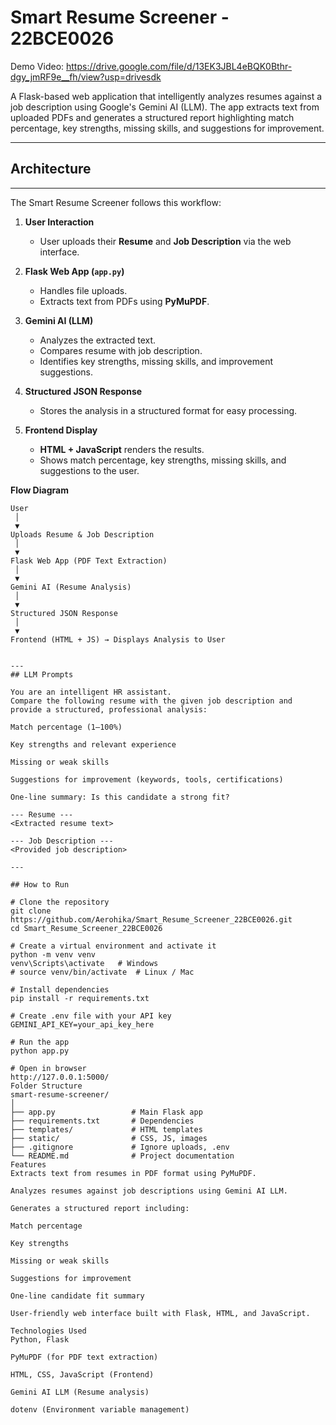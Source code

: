 # Smart Resume Screener - 22BCE0026
Demo Video: https://drive.google.com/file/d/13EK3JBL4eBQK0Bthr-dgy_jmRF9e__fh/view?usp=drivesdk

A Flask-based web application that intelligently analyzes resumes against a job description using Google's Gemini AI (LLM). The app extracts text from uploaded PDFs and generates a structured report highlighting match percentage, key strengths, missing skills, and suggestions for improvement.

---

## Architecture
--- 

The Smart Resume Screener follows this workflow:

1. **User Interaction**
   - User uploads their **Resume** and **Job Description** via the web interface.

2. **Flask Web App (`app.py`)**
   - Handles file uploads.
   - Extracts text from PDFs using **PyMuPDF**.

3. **Gemini AI (LLM)**
   - Analyzes the extracted text.
   - Compares resume with job description.
   - Identifies key strengths, missing skills, and improvement suggestions.

4. **Structured JSON Response**
   - Stores the analysis in a structured format for easy processing.

5. **Frontend Display**
   - **HTML + JavaScript** renders the results.
   - Shows match percentage, key strengths, missing skills, and suggestions to the user.

**Flow Diagram**

```plaintext
User
 │
 ▼
Uploads Resume & Job Description
 │
 ▼
Flask Web App (PDF Text Extraction)
 │
 ▼
Gemini AI (Resume Analysis)
 │
 ▼
Structured JSON Response
 │
 ▼
Frontend (HTML + JS) → Displays Analysis to User


---
## LLM Prompts

You are an intelligent HR assistant.
Compare the following resume with the given job description and provide a structured, professional analysis:

Match percentage (1–100%)

Key strengths and relevant experience

Missing or weak skills

Suggestions for improvement (keywords, tools, certifications)

One-line summary: Is this candidate a strong fit?

--- Resume ---
<Extracted resume text>

--- Job Description ---
<Provided job description>

---

## How to Run

# Clone the repository
git clone https://github.com/Aerohika/Smart_Resume_Screener_22BCE0026.git
cd Smart_Resume_Screener_22BCE0026

# Create a virtual environment and activate it
python -m venv venv
venv\Scripts\activate   # Windows
# source venv/bin/activate  # Linux / Mac

# Install dependencies
pip install -r requirements.txt

# Create .env file with your API key
GEMINI_API_KEY=your_api_key_here

# Run the app
python app.py

# Open in browser
http://127.0.0.1:5000/
Folder Structure
smart-resume-screener/
│
├── app.py                 # Main Flask app
├── requirements.txt       # Dependencies
├── templates/             # HTML templates
├── static/                # CSS, JS, images
├── .gitignore             # Ignore uploads, .env
└── README.md              # Project documentation
Features
Extracts text from resumes in PDF format using PyMuPDF.

Analyzes resumes against job descriptions using Gemini AI LLM.

Generates a structured report including:

Match percentage

Key strengths

Missing or weak skills

Suggestions for improvement

One-line candidate fit summary

User-friendly web interface built with Flask, HTML, and JavaScript.

Technologies Used
Python, Flask

PyMuPDF (for PDF text extraction)

HTML, CSS, JavaScript (Frontend)

Gemini AI LLM (Resume analysis)

dotenv (Environment variable management)

